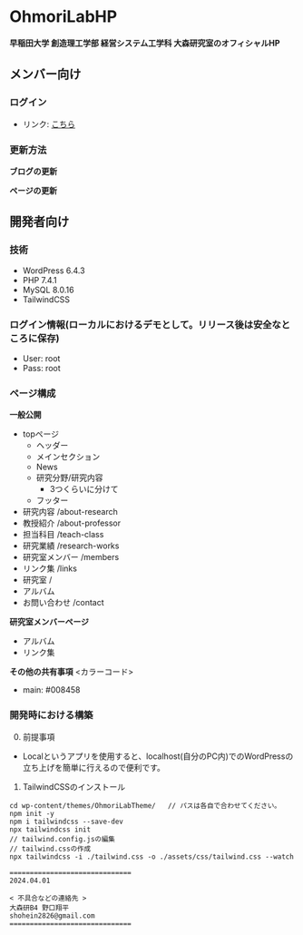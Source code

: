 # OhmoriLabHP

**早稲田大学 創造理工学部 経営システム工学科 大森研究室のオフィシャルHP**

## メンバー向け

### ログイン
- リンク: [こちら]()

### 更新方法
**ブログの更新**


**ページの更新**




## 開発者向け

### 技術
- WordPress	6.4.3
- PHP 		7.4.1
- MySQL 	8.0.16
- TailwindCSS


### ログイン情報(ローカルにおけるデモとして。リリース後は安全なところに保存)
- User: root
- Pass: root


### ページ構成
**一般公開**
- topページ
  - ヘッダー
  - メインセクション
  - News
  - 研究分野/研究内容
    - 3つくらいに分けて
  - フッター
- 研究内容 /about-research
- 教授紹介 /about-professor
- 担当科目 /teach-class
- 研究業績 /research-works
- 研究室メンバー /members
- リンク集 /links
- 研究室 /
- アルバム
- お問い合わせ /contact

**研究室メンバーページ**
- アルバム
- リンク集

**その他の共有事項**
<カラーコード>
- main: #008458



### 開発時における構築

0. 前提事項
- Localというアプリを使用すると、localhost(自分のPC内)でのWordPressの立ち上げを簡単に行えるので便利です。


1. TailwindCSSのインストール
```
cd wp-content/themes/OhmoriLabTheme/   // パスは各自で合わせてください。
npm init -y
npm i tailwindcss --save-dev
npx tailwindcss init
// tailwind.config.jsの編集
// tailwind.cssの作成
npx tailwindcss -i ./tailwind.css -o ./assets/css/tailwind.css --watch
```

```
==============================
2024.04.01

< 不具合などの連絡先 >
大森研B4 野口翔平
shohein2826@gmail.com
==============================
```



